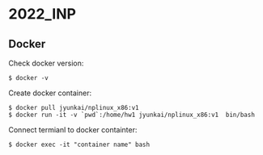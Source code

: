 # 2022_INP

## Docker


Check docker version: 
```
$ docker -v
```

Create docker container:
```
$ docker pull jyunkai/nplinux_x86:v1
$ docker run -it -v `pwd`:/home/hw1 jyunkai/nplinux_x86:v1  bin/bash
```

Connect termianl to docker containter:
```
$ docker exec -it "container name" bash   
```
